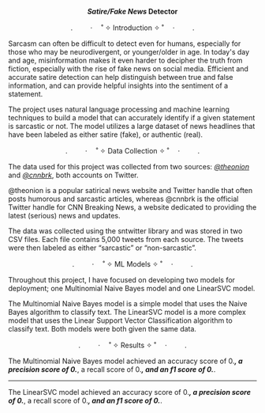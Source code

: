 <p align="center"> <b><i>Satire/Fake News</i> Detector</b>
<p align="center">. 　　 ·　 ˚ ✧ Introduction ✧ ˚ 　· 　　 .

Sarcasm can often be difficult to detect even for humans, especially for those who may be neurodivergent, or younger/older in age. In today's day and age, misinformation makes it even harder to decipher the truth from fiction, especially with the rise of fake news on social media. Efficient and accurate satire detection can help distinguish between true and false information, and can provide helpful insights into the sentiment of a statement.

The project uses natural language processing and machine learning techniques to build a model that can accurately identify if a given statement is sarcastic or not. The model utilizes a large dataset of news headlines that have been labeled as either satire (fake), or authentic (real).

<p align="center">. 　　 ·　 ˚ ✧ Data Collection ✧ ˚ 　· 　　 .

The data used for this project was collected from two sources: [_@theonion_](https://twitter.com/TheOnion) and [_@cnnbrk_](https://twitter.com/cnnbrk), both accounts on Twitter. 

@theonion is a popular satirical news website and Twitter handle that often posts humorous and sarcastic articles, whereas @cnnbrk is the official Twitter handle for CNN Breaking News, a website dedicated to providing the latest (serious) news and updates. 

The data was collected using the sntwitter library and was stored in two CSV files. Each file contains 5,000 tweets from each source. The tweets were then labeled as either “sarcastic” or “non-sarcastic”.

<p align="center">. 　　 ·　 ˚ ✧ ML Models ✧ ˚ 　· 　　 .

Throughout this project, I have focused on developing two models for deployment; one Multinomial Naive Bayes model and one LinearSVC model.

The Multinomial Naive Bayes model is a simple model that uses the Naive Bayes algorithm to classify text. The LinearSVC model is a more complex model that uses the Linear Support Vector Classification algorithm to classify text. Both models were both given the same data.

<p align="center">. 　　 ·　 ˚ ✧ Results ✧ ˚ 　· 　　 .

The Multinomial Naive Bayes model achieved an accuracy score of 0.***, a precision score of 0.***, a recall score of 0.***, and an f1 score of 0.***.
***
The LinearSVC model achieved an accuracy score of 0.***, a precision score of 0.***, a recall score of 0.***, and an f1 score of 0.***.

